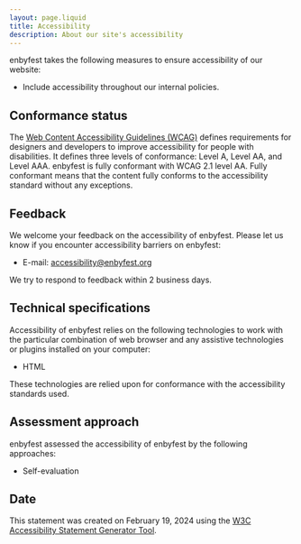 ```yaml
---
layout: page.liquid
title: Accessibility
description: About our site's accessibility
---
```

enbyfest takes the following measures to ensure accessibility of our website:
- Include accessibility throughout our internal policies.

## Conformance status

The [Web Content Accessibility Guidelines (WCAG)](https://www.w3.org/WAI/standards-guidelines/wcag/) defines requirements for designers and developers to improve accessibility for people with disabilities. It defines three levels of conformance: Level A, Level AA, and Level AAA. enbyfest is fully conformant with WCAG 2.1 level AA. Fully conformant means that the content fully conforms to the accessibility standard without any exceptions.

## Feedback

We welcome your feedback on the accessibility of enbyfest. Please let us know if you encounter accessibility barriers on enbyfest:

 - E-mail: [accessibility@enbyfest.org](mailto:accessibility@enbyfest.org)

We try to respond to feedback within 2 business days.

## Technical specifications

Accessibility of enbyfest relies on the following technologies to work with the particular combination of web browser and any assistive technologies or plugins installed on your computer:
 - HTML

These technologies are relied upon for conformance with the accessibility standards used.

## Assessment approach

enbyfest assessed the accessibility of enbyfest by the following approaches:
 - Self-evaluation

## Date

This statement was created on February 19, 2024 using the [W3C Accessibility Statement Generator Tool](https://www.w3.org/WAI/planning/statements/).